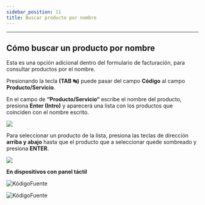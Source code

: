 ```yaml
---
sidebar_position: 11
title: Buscar producto por nombre
---
```


---

## Cómo buscar un producto por nombre

Esta es una opción adicional dentro del formulario de facturación, para consultar productos por el nombre.

Presionando la tecla **(TAB ↹)** puede pasar del campo **Código** al campo **Producto/Servicio**.

En el campo de **“Producto/Servicio“** escribe el nombre del producto, presiona **Enter (Intro)** y aparecerá una lista con los productos que coinciden con el nombre escrito.

![](/img/facturacion/buscar_producto.png)

Para seleccionar un producto de la lista, presiona las teclas de dirección **arriba y abajo** hasta que el producto que a seleccionar quede sombreado y presiona **ENTER**.

![](/img/facturacion/lista_productos.png)

**En dispositivos con panel táctil**

![KódigoFuente](/img/facturacion/tactilFacturacion/tc_form_facturacion_2.png)

![KódigoFuente](/img/facturacion/tactilFacturacion/tc_lista_productos.png)
